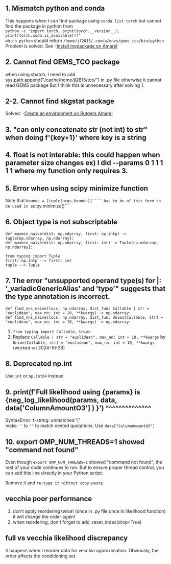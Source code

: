 ## 1. Mismatch python and conda
This happens when I can find package using ```conda list torch``` but cannot find the package in python from         
```python -c "import torch; print(torch.__version__); print(torch.cuda.is_available())"```            
```which python``` should return ```/home/jl2815/.conda/envs/gems_tco/bin/python```                
Problem is solved. See -[Install mypackage on Amarel](install_mypackage_amarel.md)     

## 2. Cannot find GEMS_TCO package

when using sbatch, I need to add sys.path.append("/cache/home/jl2815/tco/") in .py file otherwise it cannot read GEMS package
But I think this is unnecessary after solving 1. 

## 2-2. Cannot find skgstat package
Solved: -[Create an environment on Rutgers Amarel](amarel_environment.md)

## 3. "can only concatenate str (not int) to str" when doing f'{key+1}' where  key is a string 

## 4. float is not interable: this could happen when parameter size changes ex) I did --params 0 1 1 1 1 1  where my function only requires 3. 

## 5. Error when using scipy minimize function
Note that ```bounds = [tuple(args.bounds)]```` has to be of this form to be used in ```scipy.minimize()```  

## 6. Object type is not subscriptable 
```def maxmin_naive(dist: np.ndarray, first: np.intp) -> tuple[np.ndarray, np.ndarray]:```  
```def maxmin_naive(dist: np.ndarray, first: int) -> Tuple[np.ndarray, np.ndarray]:```   

```from typing import Tuple```           
```first: np.intp --> first: int```     
```tuple --> Tuple```

## 7. The error "unsupported operand type(s) for |: '_variadicGenericAlias' and 'type'" suggests that the type annotation is incorrect.

```def find_nns_naive(locs: np.ndarray, dist_fun: Callable | str = "euclidean", max_nn: int = 10, **kwargs) -> np.ndarray:```      
```def find_nns_naive(locs: np.ndarray, dist_fun: Union[Callable, str] = "euclidean", max_nn: int = 10, **kwargs) -> np.ndarray:```    

1) ```from typing import Callable, Union```   
2) Replace ```Callable | str = "euclidean", max_nn: int = 10, **kwargs``` by ```Union[Callable, str] = "euclidean", max_nn: int = 10, **kwargs```    (worked on 2024-10-29)    

## 8. Deprecated np.int
Use ```int``` or ```np.int64``` instead

## 9. print(f'Full likelihood using {params} is {neg_log_likelihood(params, data, data['ColumnAmountO3'] ) }')                                                                                   ^^^^^^^^^^^^^^
SyntaxError: f-string: unmatched '['       
make ```''``` to ```""``` to match nested quotations. Use ```data["ColumnAmountO3"]```   

## 10. export OMP_NUM_THREADS=1 showed "command not found"
Even though ```export OMP_NUM_THREADS=1``` showed "command not found", the rest of your code continues to run. But to ensure proper thread control, you can add this line directly in your Python script:

Remove it and ```re-type it wihtout copy-paste.```

## vecchia poor performance
1. don't apply reordering twice! (once in .py file once in likelihood function) it will change the order again!   
2. when reordering, don't forget to add  .reset_index(drop=True)     

## full vs vecchia likelihood discrepancy
It happens when I reorder data for vecchia approximation. Obviously, the order affects the conditioning set.


